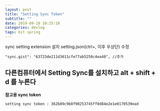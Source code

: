 ```yaml
---
layout: post
title: "Setting Sync Token"
subtitle: ""
date: 2019-09-18 10:25:18
categories: devlog
tags: bit spring
---
```


sync setting extension 설치
setting.json(ctrl+, 이후 우상단) 수정

```
"sync.gist": "63723de211d3611cfe77ab5250c4ea48", //추가
```

## 다른컴퓨터에서 Setting Sync를 설치하고 alt + shift + d 를 누른다

**참고용 sync token**

```
setting sync token : 362b89c9b8f90253745ff0d84e2e1e0170539ead
```
